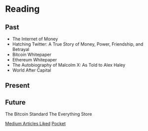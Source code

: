 # Reading

## Past

* The Internet of Money
* Hatching Twitter: A True Story of Money, Power, Friendship, and Betrayal
* Bitcoin Whitepaper
* Ethereum Whitepaper
* The Autobiography of Malcolm X: As Told to Alex Haley
* World After Capital

## Present

## Future

The Bitcoin Standard
The Everything Store


[Medium Articles Liked](https://medium.com/@faatehm/has-recommended)
[Pocket](https://getpocket.com/@faatehmohammad)
